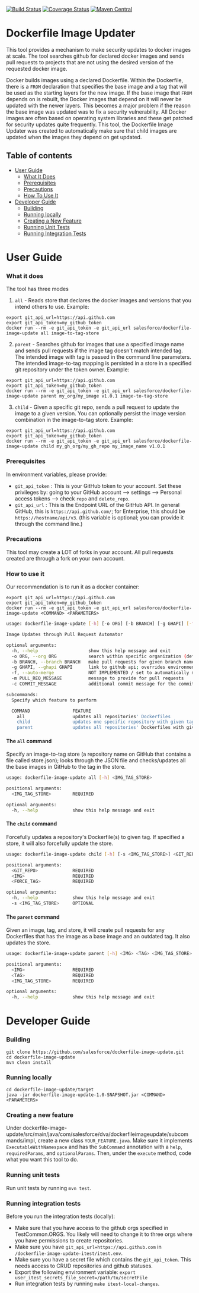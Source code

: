 [![Build Status](https://travis-ci.org/salesforce/dockerfile-image-update.svg?branch=master)](https://travis-ci.org/salesforce/dockerfile-image-update)
[![Coverage Status](https://coveralls.io/repos/github/salesforce/dockerfile-image-update/badge.svg?branch=master)](https://coveralls.io/github/salesforce/dockerfile-image-update?branch=master)
[![Maven Central](https://maven-badges.herokuapp.com/maven-central/com.salesforce.dockerfile-image-update/dockerfile-image-update/badge.svg)](https://maven-badges.herokuapp.com/maven-central/com.salesforce.dockerfile-image-update/dockerfile-image-update)

# Dockerfile Image Updater

This tool provides a mechanism to make security updates to docker images at scale. The tool searches github for declared docker images and sends pull requests to projects that are not using the desired version of the requested docker image.

Docker builds images using a declared Dockerfile. Within the Dockerfile, there is a `FROM` declaration that specifies the base image and a tag that will be used as the starting layers for the new image. If the base image that `FROM` depends on is rebuilt, the Docker images that depend on it will never be updated with the newer layers. This becomes a major problem if the reason the base image was updated was to fix a security vulnerability. All Docker images are often based on operating system libraries and these get patched for security updates quite frequently. This tool, the Dockerfile Image Updater was created to automatically make sure that child images are updated when the images they depend on get updated.

## Table of contents

 * [User Guide](#user-guide)
    * [What It Does](#what-it-does)
    * [Prerequisites](#prerequisites)
    * [Precautions](#precautions)
    * [How To Use It](#how-to-use-it)
 * [Developer Guide](#developer-guide)
    * [Building](#building)
    * [Running locally](#running-locally)
    * [Creating a New Feature](#creating-a-new-feature)
    * [Running Unit Tests](#running-unit-tests)
    * [Running Integration Tests](#running-integration-tests)
 
User Guide
==========
### What it does
The tool has three modes
 1. `all` - Reads store that declares the docker images and versions that you intend others to use. 
 Example:
```
export git_api_url=https://api.github.com
export git_api_token=my_github_token
docker run --rm -e git_api_token -e git_api_url salesforce/dockerfile-image-update all image-to-tag-store
```
 2. `parent` - Searches github for images that use a specified image name and sends pull requests if the image tag doesn't match intended tag. The intended image with tag is passed in the command line parameters. The intended image-to-tag mapping is persisted in a store in a specified git repository under the token owner. 
Example:
```
export git_api_url=https://api.github.com
export git_api_token=my_github_token
docker run --rm -e git_api_token -e git_api_url salesforce/dockerfile-image-update parent my_org/my_image v1.0.1 image-to-tag-store
```
 3. `child` - Given a specific git repo, sends a pull request to update the image to a given version. You can optionally persist the image version combination in the image-to-tag store. 
Example:
```
export git_api_url=https://api.github.com
export git_api_token=my_github_token
docker run --rm -e git_api_token -e git_api_url salesforce/dockerfile-image-update child my_gh_org/my_gh_repo my_image_name v1.0.1
```

### Prerequisites
In environment variables, please provide:
 * `git_api_token` : This is your GitHub token to your account. Set these privileges by: going to your GitHub account --> settings --> Personal access tokens --> check `repo` and `delete_repo`.
 * `git_api_url` : This is the Endpoint URL of the GitHub API. In general GitHub, this is `https://api.github.com/`; for Enterprise, this should be `https://hostname/api/v3`. (this variable is optional; you can provide it through the command line.)

### Precautions
This tool may create a LOT of forks in your account. All pull requests created are through a fork on your own account.

### How to use it
Our recommendation is to run it as a docker container:
```
export git_api_url=https://api.github.com
export git_api_token=my_github_token
docker run --rm -e git_api_token -e git_api_url salesforce/dockerfile-image-update <COMMAND> <PARAMETERS>
```

```bash
usage: dockerfile-image-update [-h] [-o ORG] [-b BRANCH] [-g GHAPI] [-f] [-m M] [-c C] COMMAND ...

Image Updates through Pull Request Automator

optional arguments:
  -h, --help                   show this help message and exit
  -o ORG, --org ORG            search within specific organization (default: all of github)
  -b BRANCH, --branch BRANCH   make pull requests for given branch name (default: master)
  -g GHAPI, --ghapi GHAPI      link to github api; overrides environment variable
  -f, --auto-merge             NOT IMPLEMENTED / set to automatically merge pull requests if available
  -m PULL_REQ_MESSAGE          message to provide for pull requests
  -c COMMIT_MESSAGE            additional commit message for the commits in pull requests

subcommands:
  Specify which feature to perform

  COMMAND                FEATURE
    all                  updates all repositories' Dockerfiles
    child                updates one specific repository with given tag
    parent               updates all repositories' Dockerfiles with given base image
```

#### The `all` command
Specify an image-to-tag store (a repository name on GitHub that contains a file called store.json); looks through the JSON file and checks/updates all the base images in GitHub to the tag in the store.

```bash
usage: dockerfile-image-update all [-h] <IMG_TAG_STORE>

positional arguments:
  <IMG_TAG_STORE>        REQUIRED

optional arguments:
  -h, --help             show this help message and exit
```

#### The `child` command
Forcefully updates a repository's Dockerfile(s) to given tag. If specified a store, it will also forcefully update the store.

```bash
usage: dockerfile-image-update child [-h] [-s <IMG_TAG_STORE>] <GIT_REPO> <IMG> <FORCE_TAG>

positional arguments:
  <GIT_REPO>             REQUIRED
  <IMG>                  REQUIRED
  <FORCE_TAG>            REQUIRED

optional arguments:
  -h, --help             show this help message and exit
  -s <IMG_TAG_STORE>     OPTIONAL
```

#### The `parent` command
Given an image, tag, and store, it will create pull requests for any Dockerfiles that has the image as a base image and an outdated tag. It also updates the store. 

```bash
usage: dockerfile-image-update parent [-h] <IMG> <TAG> <IMG_TAG_STORE>

positional arguments:
  <IMG>                  REQUIRED
  <TAG>                  REQUIRED
  <IMG_TAG_STORE>        REQUIRED

optional arguments:
  -h, --help             show this help message and exit
```

Developer Guide
===============
### Building
```
git clone https://github.com/salesforce/dockerfile-image-update.git
cd dockerfile-image-update
mvn clean install
```

### Running locally
```
cd dockerfile-image-update/target
java -jar dockerfile-image-update-1.0-SNAPSHOT.jar <COMMAND> <PARAMETERS>
```

### Creating a new feature
Under dockerfile-image-update/src/main/java/com/salesforce/dva/dockerfileimageupdate/subcommands/impl, create a new class `YOUR_FEATURE.java`. Make sure it implements `ExecutableWithNamespace` and has the `SubCommand` annotation with a `help`, `requiredParams`, and `optionalParams`. Then, under the `execute` method, code what you want this tool to do.

### Running unit tests
Run unit tests by running `mvn test`. 
 
### Running integration tests
Before you run the integration tests (locally):
 * Make sure that you have access to the github orgs specified in TestCommon.ORGS. You likely will need to change it to three
   orgs where you have permissions to create repositories. 
 * Make sure you have `git_api_url=https://api.github.com` in `/dockerfile-image-update-itest/itest.env`.
 * Make sure you have a secret file which contains the `git_api_token`. This needs access to CRUD repositories and
   github statuses. 
 * Export the following environment variable: `export user_itest_secrets_file_secret=/path/to/secretFile`
 * Run integration tests by running `make itest-local-changes`.


